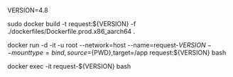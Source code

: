 VERSION=4.8

sudo docker build -t request:${VERSION} -f ./dockerfiles/Dockerfile.prod.x86_aarch64 . 

docker run -d -it -u root --network=host --name=request-${VERSION} --mount type=bind,source=${PWD},target=/app request:${VERSION} bash

docker exec -it request-${VERSION} bash
